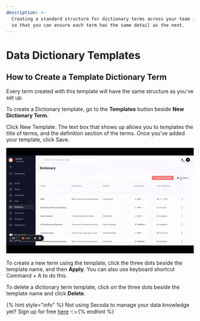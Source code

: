```yaml
---
description: >-
  Creating a standard structure for dictionary terms across your team is helpful
  so that you can ensure each term has the same detail as the next.
---
```


# Data Dictionary Templates

## How to Create a Template Dictionary Term

Every term created with this template will have the same structure as you've set up.&#x20;

To create a Dictionary template, go to the **Templates** button beside **New Dictionary Term.**&#x20;

Click New Template. The text box that shows up allows you to templates the title of terms, and the definition section of the terms. Once you've added your template, click Save.

![](<../../.gitbook/assets/ezgif.com-gif-maker (5).gif>)

To create a new term using the template, click the three dots beside the template name, and then **Apply**. You can also use keyboard shortcut Command + A to do this.&#x20;

To delete a dictionary term template, click on the three dots beside the template name and click **Delete**.&#x20;

{% hint style="info" %}
Not using Secoda to manage your data knowledge yet? Sign up for free [here](https://app.secoda.co) 👈
{% endhint %}
